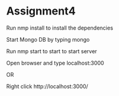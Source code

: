 # Assignment4

Run nmp install to install the dependencies

Start Mongo DB by typing mongo

Run nmp start to start to start server

Open browser and type localhost:3000

OR

Right click http://localhost:3000/
